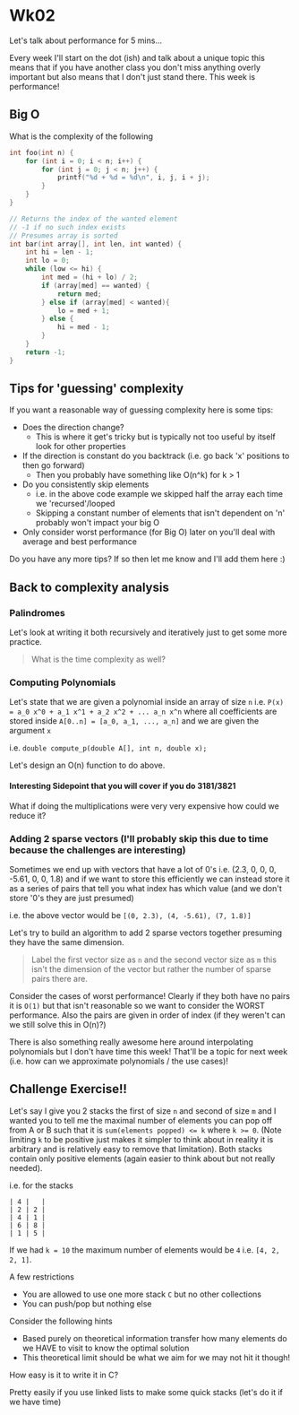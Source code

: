 # Wk02

Let's talk about performance for 5 mins...

Every week I'll start on the dot (ish) and talk about a unique topic this means that if you have another class you don't miss anything overly important but also means that I don't just stand there.  This week is performance!

## Big O

What is the complexity of the following

```c
int foo(int n) {
    for (int i = 0; i < n; i++) {
        for (int j = 0; j < n; j++) {
            printf("%d + %d = %d\n", i, j, i + j);
        }
    }
}
```

```c
// Returns the index of the wanted element
// -1 if no such index exists
// Presumes array is sorted
int bar(int array[], int len, int wanted) {
    int hi = len - 1;
    int lo = 0;
    while (low <= hi) {
        int med = (hi + lo) / 2;
        if (array[med] == wanted) {
            return med;
        } else if (array[med] < wanted){
            lo = med + 1;
        } else {
            hi = med - 1;
        }
    }
    return -1;
}
```

## Tips for 'guessing' complexity

If you want a reasonable way of guessing complexity here is some tips:

- Does the direction change?
  - This is where it get's tricky but is typically not too useful by itself look for other properties
- If the direction is constant do you backtrack (i.e. go back 'x' positions to then go forward)
  - Then you probably have something like O(n^k) for k > 1
- Do you consistently skip elements
  - i.e. in the above code example we skipped half the array each time we 'recursed'/looped
  - Skipping a constant number of elements that isn't dependent on 'n' probably won't impact your big O
- Only consider worst performance (for Big O) later on you'll deal with average and best performance
  
Do you have any more tips?  If so then let me know and I'll add them here :)

## Back to complexity analysis

### Palindromes

Let's look at writing it both recursively and iteratively just to get some more practice.

> What is the time complexity as well?

### Computing Polynomials

Let's state that we are given a polynomial inside an array of size `n` i.e. `P(x) = a_0 x^0 + a_1 x^1 + a_2 x^2 + ... a_n x^n` where all coefficients are stored inside `A[0..n] = [a_0, a_1, ..., a_n]` and we are given the argument `x`

i.e. `double compute_p(double A[], int n, double x);`

Let's design an O(n) function to do above.

#### Interesting Sidepoint that you will cover if you do 3181/3821

What if doing the multiplications were very very expensive how could we reduce it?

### Adding 2 sparse vectors (I'll probably skip this due to time because the challenges are interesting)

Sometimes we end up with vectors that have a lot of 0's i.e. (2.3, 0, 0, 0, -5.61, 0, 0, 1.8) and if we want to store this efficiently we can instead store it as a series of pairs that tell you what index has which value (and we don't store '0's they are just presumed)

i.e. the above vector would be `[(0, 2.3), (4, -5.61), (7, 1.8)]`

Let's try to build an algorithm to add 2 sparse vectors together presuming they have the same dimension.

> Label the first vector size as `n` and the second vector size as `m` this isn't the dimension of the vector but rather the number of sparse pairs there are.

Consider the cases of worst performance!  Clearly if they both have no pairs it is `O(1)` but that isn't reasonable so we want to consider the WORST performance.  Also the pairs are given in order of index (if they weren't can we still solve this in O(n)?)

There is also something really awesome here around interpolating polynomials but I don't have time this week!  That'll be a topic for next week (i.e. how can we approximate polynomials / the use cases)!

## Challenge Exercise!!

Let's say I give you 2 stacks the first of size `n` and second of size `m` and I wanted you to tell me the maximal number of elements you can pop off from A or B such that it is `sum(elements popped) <= k` where `k >= 0`.  (Note limiting `k` to be positive just makes it simpler to think about in reality it is arbitrary and is relatively easy to remove that limitation).  Both stacks contain only positive elements (again easier to think about but not really needed).

i.e. for the stacks

```
| 4 |   |
| 2 | 2 |
| 4 | 1 |
| 6 | 8 |
| 1 | 5 |
```

If we had `k = 10` the maximum number of elements would be `4` i.e. `[4, 2, 2, 1]`.

A few restrictions

- You are allowed to use one more stack `C` but no other collections
- You can push/pop but nothing else

Consider the following hints

- Based purely on theoretical information transfer how many elements do we HAVE to visit to know the optimal solution
- This theoretical limit should be what we aim for we may not hit it though!

How easy is it to write it in C?

Pretty easily if you use linked lists to make some quick stacks (let's do it if we have time)
